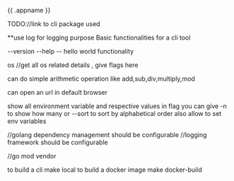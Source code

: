 {{ .appname }}

TODO://link to cli package used

**use log for logging purpose
Basic functionalities for a cli tool

--version
--help
-- hello world functionality

os //get all os related details , give flags here

can do simple arithmetic operation like add,sub,div,multiply,mod

can open an url in default browser

show all environment variable and respective values in flag you can give -n to show how many or --sort to sort by alphabetical order
also allow to set env variables



//golang dependency management should be configurable
//logging framework should be configurable


//go mod vendor


to build a cli 
    make local
to build a docker image
    make docker-build










